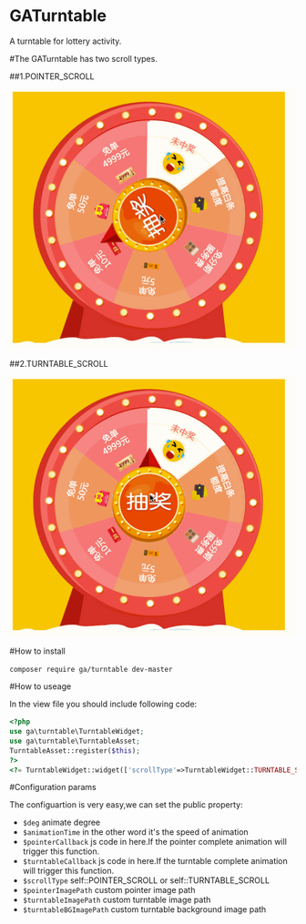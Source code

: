 # GATurntable
A turntable for lottery activity.

#The GATurntable has two scroll types.

##1.POINTER_SCROLL

![pointer.gif](https://github.com/liuzexin/Image/blob/master/pointer.gif)

##2.TURNTABLE_SCROLL

![turntable.gif](https://github.com/liuzexin/Image/blob/master/turntable.gif)

#How to install

`composer require ga/turntable dev-master`

#How to useage

In the view file you should include following code:
```PHP
<?php
use ga\turntable\TurntableWidget;
use ga\turntable\TurntableAsset;
TurntableAsset::register($this);
?>
<?= TurntableWidget::widget(['scrollType'=>TurntableWidget::TURNTABLE_SCROLL])?>
```

#Configuration params

The configuartion is very easy,we can set the public property:
* `$deg` animate degree
* `$animationTime` in the other word it's the speed of animation
* `$pointerCallback` js code in here.If the pointer complete animation will trigger this function.
* `$turntableCallback` js code in here.If the turntable complete animation will trigger this function.
* `$scrollType` self::POINTER_SCROLL or self::TURNTABLE_SCROLL
* `$pointerImagePath` custom pointer image path
* `$turntableImagePath` custom turntable image path
* `$turntableBGImagePath` custom turntable background image path




